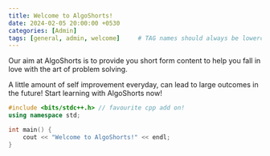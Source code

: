 ```yaml
---
title: Welcome to AlgoShorts!
date: 2024-02-05 20:00:00 +0530
categories: [Admin]
tags: [general, admin, welcome]     # TAG names should always be lowercase
---
```


Our aim at AlgoShorts is to provide you short form content to help you fall in love with the art of problem solving.

A little amount of self improvement everyday, can lead to large outcomes in the future! Start learning with AlgoShorts now!

```cpp
#include <bits/stdc++.h> // favourite cpp add on!
using namespace std;

int main() {
    cout << "Welcome to AlgoShorts!" << endl;
}
```